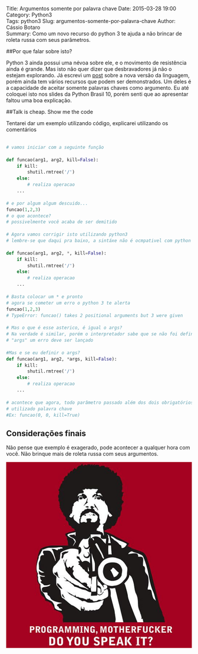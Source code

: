 Title: Argumentos somente por palavra chave
Date: 2015-03-28 19:00  
Category: Python3  
Tags: python3
Slug: argumentos-somente-por-palavra-chave 
Author: Cássio Botaro  
Summary: Como um novo recurso do python 3 te ajuda a não brincar de roleta russa com seus parâmetros.

##Por que falar sobre isto?

Python 3 ainda possui uma névoa sobre ele, e o movimento de resistência ainda é grande. Mas isto não quer dizer que desbravadores já não o estejam explorando. Já escrevi um [post](http://cassiobotaro.github.io/porque-python-3.html) sobre a nova versão da linguagem, porém ainda tem vários recursos que podem ser demonstrados. Um deles é a capacidade de aceitar somente palavras chaves como argumento. Eu até coloquei isto nos slides da Python Brasil 10, porém senti que ao apresentar faltou uma boa explicação.

##Talk is cheap. Show me the code

Tentarei dar um exemplo utilizando código, explicarei utilizando os comentários

```python

# vamos iniciar com a seguinte função

def funcao(arg1, arg2, kill=False):
    if kill:
        shutil.rmtree('/')
    else:
        # realiza operacao
    ...

# e por algum algum descuido...
funcao(1,2,3)
# o que acontece?
# possivelmente você acaba de ser demitido

# Agora vamos corrigir isto utilizando python3
# lembre-se que daqui pra baixo, a sintáxe não é ocmpativel com python 2

def funcao(arg1, arg2, *, kill=False):
    if kill:
        shutil.rmtree('/')
    else:
        # realiza operacao
    ...

# Basta colocar um * e pronto
# agora se cometer um erro o python 3 te alerta
funcao(1,2,3)
# TypeError: funcao() takes 2 positional arguments but 3 were given

# Mas o que é esse asterico, é igual o args?
# Na verdade é similar, porém o interpretador sabe que se não foi definido o 
# "args" um erro deve ser lançado

#Mas e se eu definir o args?
def funcao(arg1, arg2, *args, kill=False):
    if kill:
        shutil.rmtree('/')
    else:
        # realiza operacao
    ...

# acontece que agora, todo parâmetro passado além dos dois obrigatórios(positionals), será armazenado em args, e kill só sera atribuido quando
# utilizado palavra chave
#Ex: funcao(0, 0, kill=True)

```


## Considerações finais
Não pense que exemplo é exagerado, pode acontecer a qualquer hora com você.
Não brinque mais de roleta russa com seus argumentos.

![programming-motherfucker](../images/programming-motherfucker.jpg)

